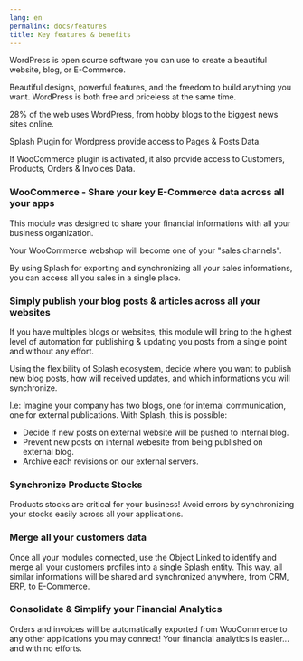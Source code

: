 ```yaml
---
lang: en
permalink: docs/features
title: Key features & benefits
---
```


WordPress is open source software you can use to create a beautiful website, blog, or E-Commerce.

Beautiful designs, powerful features, and the freedom to build anything you want. WordPress is both free and priceless at the same time.

28% of the web uses WordPress, from hobby blogs to the biggest news sites online.

Splash Plugin for Wordpress provide access to Pages & Posts Data.

If WooCommerce plugin is activated, it also provide access to Customers, Products, Orders & Invoices Data.

### WooCommerce - Share your key E-Commerce data across all your apps

This module was designed to share your financial informations with all your business organization.

Your WooCommerce webshop will become one of your "sales channels".  

By using Splash for exporting and synchronizing all your sales informations, you can access all you sales in a single place.

### Simply publish your blog posts & articles across all your websites 

If you have multiples blogs or websites, this module will bring to the highest level of automation for publishing & updating you posts from a single point and without any effort.

Using the flexibility of Splash ecosystem, decide where you want to publish new blog posts, how will received updates, and which informations you will synchronize.

I.e: Imagine your company has two blogs, one for internal communication, one for external publications. With Splash, this is possible:
- Decide if new posts on external website will be pushed to internal blog.
- Prevent new posts on internal webesite from being published on external blog. 
- Archive each revisions on our external servers.

### Synchronize Products Stocks
Products stocks are critical for your business! Avoid errors by synchronizing your stocks easily across all your applications. 

### Merge all your customers data
Once all your modules connected, use the Object Linked to identify and merge all your customers profiles into a single Splash entity. 
This way, all similar informations will be shared and synchronized anywhere, from CRM, ERP, to E-Commerce.

### Consolidate & Simplify your Financial Analytics
Orders and invoices will be automatically exported from WooCommerce to any other applications you may connect! 
Your financial analytics is easier... and with no efforts.
